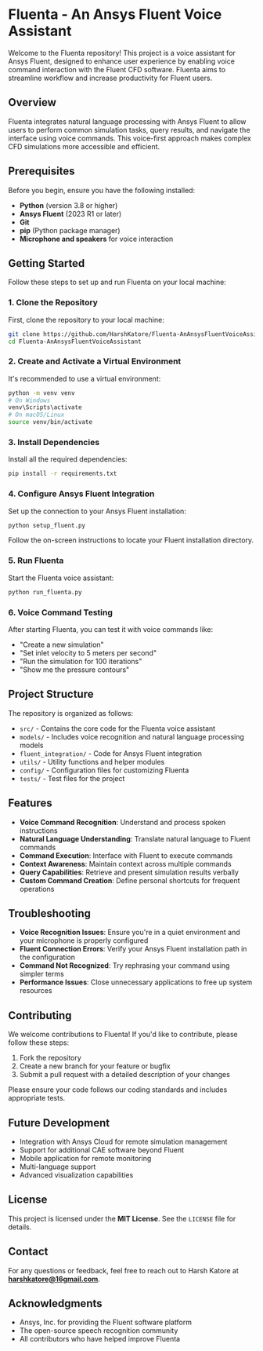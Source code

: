 # Fluenta - An Ansys Fluent Voice Assistant

Welcome to the Fluenta repository! This project is a voice assistant for Ansys Fluent, designed to enhance user experience by enabling voice command interaction with the Fluent CFD software. Fluenta aims to streamline workflow and increase productivity for Fluent users.

## Overview

Fluenta integrates natural language processing with Ansys Fluent to allow users to perform common simulation tasks, query results, and navigate the interface using voice commands. This voice-first approach makes complex CFD simulations more accessible and efficient.

## Prerequisites

Before you begin, ensure you have the following installed:
- **Python** (version 3.8 or higher)
- **Ansys Fluent** (2023 R1 or later)
- **Git**
- **pip** (Python package manager)
- **Microphone and speakers** for voice interaction

## Getting Started

Follow these steps to set up and run Fluenta on your local machine:

### 1. Clone the Repository

First, clone the repository to your local machine:

```bash
git clone https://github.com/HarshKatore/Fluenta-AnAnsysFluentVoiceAssistant.git
cd Fluenta-AnAnsysFluentVoiceAssistant
```

### 2. Create and Activate a Virtual Environment

It's recommended to use a virtual environment:

```bash
python -m venv venv
# On Windows
venv\Scripts\activate
# On macOS/Linux
source venv/bin/activate
```

### 3. Install Dependencies

Install all the required dependencies:

```bash
pip install -r requirements.txt
```

### 4. Configure Ansys Fluent Integration

Set up the connection to your Ansys Fluent installation:

```bash
python setup_fluent.py
```

Follow the on-screen instructions to locate your Fluent installation directory.

### 5. Run Fluenta

Start the Fluenta voice assistant:

```bash
python run_fluenta.py
```

### 6. Voice Command Testing

After starting Fluenta, you can test it with voice commands like:
- "Create a new simulation"
- "Set inlet velocity to 5 meters per second"
- "Run the simulation for 100 iterations"
- "Show me the pressure contours"

## Project Structure

The repository is organized as follows:
- `src/` - Contains the core code for the Fluenta voice assistant
- `models/` - Includes voice recognition and natural language processing models
- `fluent_integration/` - Code for Ansys Fluent integration
- `utils/` - Utility functions and helper modules
- `config/` - Configuration files for customizing Fluenta
- `tests/` - Test files for the project

## Features

- **Voice Command Recognition**: Understand and process spoken instructions
- **Natural Language Understanding**: Translate natural language to Fluent commands
- **Command Execution**: Interface with Fluent to execute commands
- **Context Awareness**: Maintain context across multiple commands
- **Query Capabilities**: Retrieve and present simulation results verbally
- **Custom Command Creation**: Define personal shortcuts for frequent operations

## Troubleshooting

- **Voice Recognition Issues**: Ensure you're in a quiet environment and your microphone is properly configured
- **Fluent Connection Errors**: Verify your Ansys Fluent installation path in the configuration
- **Command Not Recognized**: Try rephrasing your command using simpler terms
- **Performance Issues**: Close unnecessary applications to free up system resources

## Contributing

We welcome contributions to Fluenta! If you'd like to contribute, please follow these steps:
1. Fork the repository
2. Create a new branch for your feature or bugfix
3. Submit a pull request with a detailed description of your changes

Please ensure your code follows our coding standards and includes appropriate tests.

## Future Development

- Integration with Ansys Cloud for remote simulation management
- Support for additional CAE software beyond Fluent
- Mobile application for remote monitoring
- Multi-language support
- Advanced visualization capabilities

## License

This project is licensed under the **MIT License**. See the `LICENSE` file for details.

## Contact

For any questions or feedback, feel free to reach out to Harsh Katore at **harshkatore@16gmail.com**.

## Acknowledgments

- Ansys, Inc. for providing the Fluent software platform
- The open-source speech recognition community
- All contributors who have helped improve Fluenta
